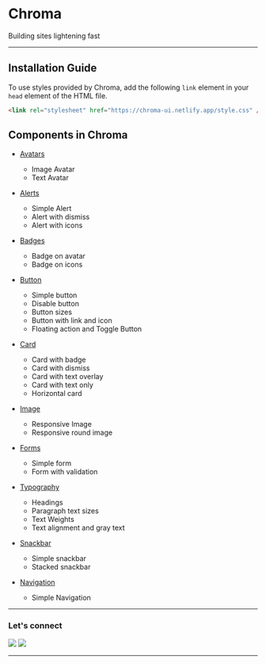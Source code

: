 <h1> Chroma </h1>
<p>Building sites lightening fast</p>

---

## Installation Guide

To use styles provided by Chroma, add the following `link` element in your `head` element of the HTML file.

```html
<link rel="stylesheet" href="https://chroma-ui.netlify.app/style.css" />
```

## Components in Chroma

- [Avatars](https://chroma-ui.netlify.app/documentation.html#avatar)

  - Image Avatar
  - Text Avatar

- [Alerts](https://chroma-ui.netlify.app/documentation.html#alert)

  - Simple Alert
  - Alert with dismiss
  - Alert with icons

- [Badges](https://chroma-ui.netlify.app/documentation.html#badge)

  - Badge on avatar
  - Badge on icons

- [Button](https://chroma-ui.netlify.app/documentation.html#button)

  - Simple button
  - Disable button
  - Button sizes
  - Button with link and icon
  - Floating action and Toggle Button

- [Card](https://chroma-ui.netlify.app/documentation.html#)

  - Card with badge
  - Card with dismiss
  - Card with text overlay
  - Card with text only
  - Horizontal card

- [Image](https://chroma-ui.netlify.app/documentation.html#image)

  - Responsive Image
  - Responsive round image

- [Forms](https://chroma-ui.netlify.app/documentation.html#form)

  - Simple form
  - Form with validation

- [Typography](https://chroma-ui.netlify.app/documentation.html#typography)

  - Headings
  - Paragraph text sizes
  - Text Weights
  - Text alignment and gray text

- [Snackbar](https://chroma-ui.netlify.app/documentation.html#snackbar)

  - Simple snackbar
  - Stacked snackbar

- [Navigation](https://chroma-ui.netlify.app/documentation.html#navigation)
  - Simple Navigation

---

### Let's connect

[![](https://img.shields.io/twitter/url?label=Twitter&style=social&url=https%3A%2F%2Ftwitter.com%2Fimsaadahmad)](https://twitter.com/imsaadahmad)
[![](https://img.shields.io/badge/linkedin-%230077B5.svg?&style=for-the-badge&logo=linkedin&logoColor=white0e76a8)](https://www.linkedin.com/in/saadahmadhere/)

---
